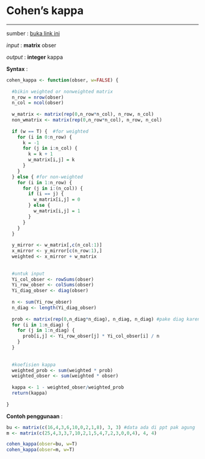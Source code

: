 # Cohen’s kappa 
--------------------------------------------------------------------------------
sumber : [buka link ini](https://www.real-statistics.com/reliability/interrater-reliability/weighted-cohens-kappa/)

*input* : **matrix** obser

*output* : **integer** kappa




**Syntax** :

```R
cohen_kappa <- function(obser, w=FALSE) {
  
  #bikin weighted or nonweighted matrix
  n_row = nrow(obser)
  n_col = ncol(obser)
  
  w_matrix <- matrix(rep(0,n_row*n_col), n_row, n_col)
  non_wmatrix <- matrix(rep(0,n_row*n_col), n_row, n_col)
  
  if (w == T) {  #for weighted
    for (i in 0:n_row) {
      k = -1
      for (j in i:n_col) {
        k = k + 1
        w_matrix[i,j] = k
      }
    }
  } else { #for non-weighted
    for (i in 1:n_row) {
      for (j in i:(n_col)) {
        if (i == j) {
          w_matrix[i,j] = 0
        } else {
          w_matrix[i,j] = 1
        }
      }
    }
  }
  
  y_mirror <- w_matrix[,c(n_col:1)]
  x_mirror <- y_mirror[c(n_row:1),]
  weighted <- x_mirror + w_matrix
    
  
  #untuk input
  Yi_col_obser <- rowSums(obser) 
  Yi_row_obser <- colSums(obser)
  Yi_diag_obser <- diag(obser)
  
  n <- sum(Yi_row_obser)
  n_diag <- length(Yi_diag_obser)
  
  prob <- matrix(rep(0,n_diag*n_diag), n_diag, n_diag) #pake diag karena matrix simetris
  for (i in 1:n_diag) {
    for (j in 1:n_diag) {
      prob[i,j] <- Yi_row_obser[j] * Yi_col_obser[i] / n
    }
  }
  
  
  #koefisien kappa
  weighted_prob <- sum(weighted * prob)
  weighted_obser <- sum(weighted * obser)
  
  kappa <- 1 - weighted_obser/weighted_prob
  return(kappa)
    
}

```

**Contoh penggunaan** :
```R
bu <- matrix(c(16,4,3,6,10,0,2,1,8), 3, 3) #data ada di ppt pak agung
m <- matrix(c(25,4,3,3,7,10,2,1,5,4,7,2,3,0,0,4), 4, 4) 

cohen_kappa(obser=bu, w=T)
cohen_kappa(obser=m, w=T)

```
